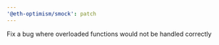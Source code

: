 ```yaml
---
'@eth-optimism/smock': patch
---
```


Fix a bug where overloaded functions would not be handled correctly
